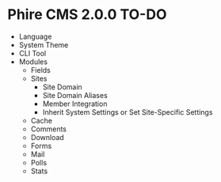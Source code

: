 Phire CMS 2.0.0 TO-DO
=====================

- Language
- System Theme
- CLI Tool
- Modules
    + Fields
    + Sites
        - Site Domain
        - Site Domain Aliases
        - Member Integration
        - Inherit System Settings or Set Site-Specific Settings
    + Cache
    + Comments
    + Download
    + Forms
    + Mail
    + Polls
    + Stats
